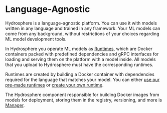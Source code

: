 # Language-Agnostic

Hydrosphere is a language-agnostic platform. You can use it with models written in any language and trained in any framework. Your ML models can come from any background, without restrictions of your choices regarding ML model development tools.

In Hydrosphere you operate ML models as [Runtimes](../concepts.md#runtimes), which are Docker containers packed with predefined dependencies and gRPC interfaces for loading and serving them on the platform with a model inside. All models that you upload to Hydrosphere must have the corresponding runtimes.

Runtimes are created by building a Docker container with dependencies required for the language that matches your model. You can either [use our pre-made runtimes](../../resources/reference/runtimes.md) or [create your own runtime](../../quickstart/how-to/develop-runtimes.md).

The Hydrosphere component responsible for building Docker images from models for deployment, storing them in the registry, versioning, and more is [Manager](../services/serving.md#manager).

